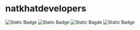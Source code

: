 # natkhatdevelopers
![Static Badge](https://img.shields.io/badge/natkhat_developers-red)
![Static Badge](https://img.shields.io/badge/Spotify-1ED760?&style=for-the-badge&logo=spotify&logoColor=white)
![Static Bagde](https://img.shields.io/badge/Bitcoin-000000?style=for-the-badge&logo=bitcoin&logoColor=white)
![Static Badge](https://img.shields.io/badge/Maserati-0C2340?logo=maserati&logoColor=fff&style=for-the-badge)

